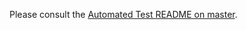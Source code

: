 
Please consult the [Automated Test README on master](https://github.com/arshaw/fullcalendar/blob/master/tests/automated_test_readme.md).